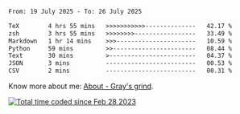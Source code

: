 <!--START_SECTION:waka-->

```txt
From: 19 July 2025 - To: 26 July 2025

TeX        4 hrs 55 mins   >>>>>>>>>>>--------------   42.17 %
zsh        3 hrs 55 mins   >>>>>>>>-----------------   33.49 %
Markdown   1 hr 14 mins    >>>----------------------   10.59 %
Python     59 mins         >>-----------------------   08.44 %
Text       30 mins         >------------------------   04.37 %
JSON       3 mins          -------------------------   00.53 %
CSV        2 mins          -------------------------   00.31 %
```

<!--END_SECTION:waka-->

<!-- [![grayxu's github stats](https://github-readme-stats.vercel.app/api?username=grayxu&count_private=true&show_icons=true)](https://github.com/grayxu) -->

Know more about me: [About - Gray's grind](https://www.grayxu.cn/).
<p align="left">
  <a href="https://wakatime.com/@c69eb31e-43a1-463f-8968-c3449e386f57"><img src="https://wakatime.com/badge/user/c69eb31e-43a1-463f-8968-c3449e386f57.svg" title="Total time coded since Feb 28 2023" /></a>
</p>

